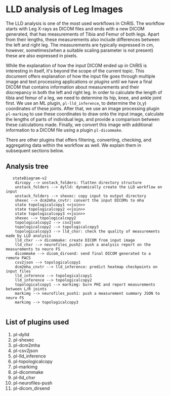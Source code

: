 # LLD analysis of Leg Images
The LLD analysis is one of the most used workflows in ChRIS. The workflow starts with Leg X-rays as DICOM files and 
ends with a new DICOM generated, that has measurements of Tibia and Femur of both legs. Apart from their lengths, these
measurements also include differences between the left and right leg. The measurements are typically expressed in cm, 
however, sometimes(when a suitable scaling parameter is not present) these are also expressed in pixels.

While the explanation of how the input DICOM ended up in ChRIS is interesting in itself, it's beyond the scope of the
current topic. This document offers explanation of how the input file goes through multiple image and text processing 
applications or _plugins_ until we have a final DICOM that contains information about measurements and their discrepancy
in both the left and right leg. In order to calculate the length of tibia and femur of a leg, we need to determine its
hip, knee, and ankle joint first. We use an ML plugin, `pl-lld_inference`, to determine the (x,y) coordinates of these joints.
After that, we use an image processing plugin `pl-markimg` to use these coordinates to draw onto the input image, 
calculate the lengths of parts of individual legs, and provide a comparison between these calculations made. Finally,
we convert this image with additional information to a DICOM file using a plugin ``pl-dicommake``.

There are other plugins that offers filtering, converting, checking, and aggregating data within the workflow as well.
We explain them in subsequent sections below.


## Analysis tree

```mermaid
   stateDiagram-v2
    dircopy --> unstack_folders: flatten directory structure
    unstack_folders --> dylld: dynamically create the LLD workflow on input
    unstack_folders --> shexec: copy input to output directory
    shexec --> dcm2mha_cnvtr: convert the input DICOMs to mha
    state topologicalcopy1 <<join>>
    state topologicalcopy2 <<join>>
    state topologicalcopy3 <<join>>
    shexec --> topologicalcopy2
    topologicalcopy2 --> csv2json
    topologicalcopy2 --> topologicalcopy3
    topologicalcopy3 --> lld_chxr: check the quality of measurements made by LLD analysis
    lld_chxr --> dicommake: create DICOM from input image
    lld_chxr --> neurofiles_push2: push a analysis report on the measurements to neuro FS
    dicommake --> dicom_dirsend: send final DICOM generated to a remote PACS 
    csv2json --> topologicalcopy1
    dcm2mha_cnvtr --> lld_inference: predict heatmap checkpoints on input files
    lld_inference --> topologicalcopy1
    lld_inference --> topologicalcopy2
    topologicalcopy1 --> markimg: burn PHI and report measurements between L/R joints
    markimg --> neurofiles_push1: push a measurement summary JSON to neuro FS
    markimg --> topologicalcopy3
    
```

## List of plugins used
1) pl-dylld
2) pl-shexec
3) pl-dcm2mha
4) pl-csv2json
5) pl-lld_inference
6) pl-topologicalcopy
7) pl-markimg
8) pl-dicommake
9) pl-lld_chxr
10) pl-neurofiles-push
11) pl-dicom_dirsend